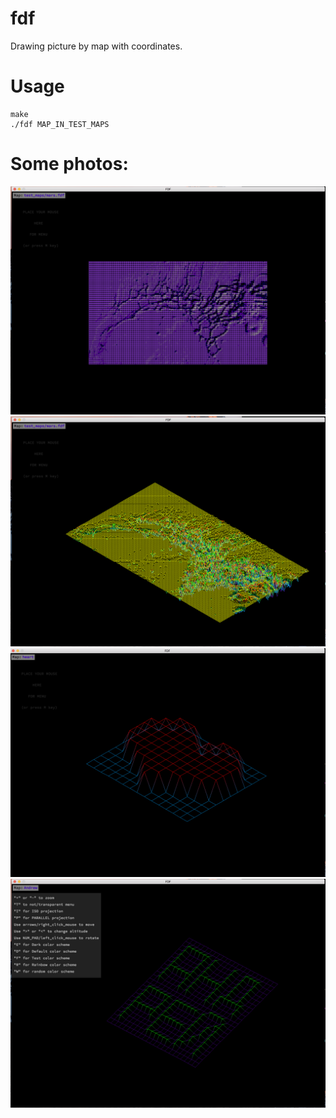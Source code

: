 # fdf
Drawing picture by map with coordinates.
# Usage
```
make 
./fdf MAP_IN_TEST_MAPS
```
# Some photos:
![alt-текст](https://github.com/htrent/fdf/blob/master/photos/1.png "Марс")
![alt-текст](https://github.com/htrent/fdf/blob/master/photos/2.png "Марс2")
![alt-текст](https://github.com/htrent/fdf/blob/master/photos/3.png "Сердечко")
![alt-текст](https://github.com/htrent/fdf/blob/master/photos/4.png "Для Андрюши")

